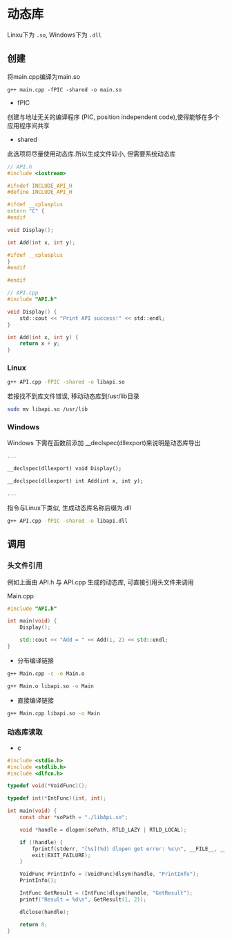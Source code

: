 <!--
 * @Description: 
 * @Version: 1.0
 * @Author: dmjcb
 * @Email: 
 * @Date: 2023-02-28 22:32:19
 * @LastEditors: dmjcb
 * @LastEditTime: 2024-07-31 21:45:48
-->

# 动态库

Linxu下为 `.so`, Windows下为 `.dll`

## 创建

将main.cpp编译为main.so

```shell
g++ main.cpp -fPIC -shared -o main.so
```

- fPIC

创建与地址无关的编译程序 (PIC, position independent code),使得能够在多个应用程序间共享

- shared

此选项将尽量使用动态库.所以生成文件较小, 但需要系统动态库


```c++
// API.h
#include <iostream>

#ifndef INCLUDE_API_H
#define INCLUDE_API_H

#ifdef __cplusplus
extern "C" {
#endif

void Display();

int Add(int x, int y);

#ifdef __cplusplus
}
#endif

#endif
```

```c
// API.cpp
#include "API.h"

void Display() {
    std::cout << "Print API success!" << std::endl;
}

int Add(int x, int y) {
    return x + y;
}
```

### Linux

```sh
g++ API.cpp -fPIC -shared -o libapi.so
```

若报找不到库文件错误, 移动动态库到/usr/lib目录

```sh
sudo mv libapi.so /usr/lib
```

### Windows

Windows 下需在函数前添加 \_\_declspec(dllexport)来说明是动态库导出

```c++
...

__declspec(dllexport) void Display();

__declspec(dllexport) int Add(int x, int y);

...
```

指令与Linux下类似, 生成动态库名称后缀为.dll

```sh
g++ API.cpp -fPIC -shared -o libapi.dll
```

## 调用

### 头文件引用

例如上面由 API.h 与 API.cpp 生成的动态库, 可直接引用头文件来调用

Main.cpp

```c++
#include "API.h"

int main(void) {
    Display();

    std::cout << "Add = " << Add(1, 2) << std::endl;
}
```

- 分布编译链接

```sh
g++ Main.cpp -c -o Main.o

g++ Main.o libapi.so -o Main
```

- 直接编译链接

```sh
g++ Main.cpp libapi.so -o Main
```

### 动态库读取

- c

```c
#include <stdio.h>
#include <stdlib.h>
#include <dlfcn.h>

typedef void(*VoidFunc)();

typedef int(*IntFunc)(int, int);

int main(void) {
    const char *soPath = "./libApi.so";

    void *handle = dlopen(soPath, RTLD_LAZY | RTLD_LOCAL);

    if (!handle) {
        fprintf(stderr, "[%s](%d) dlopen get error: %s\n", __FILE__, __LINE__, dlerror());
        exit(EXIT_FAILURE);
    }

    VoidFunc PrintInfo = (VoidFunc)dlsym(handle, "PrintInfo");
    PrintInfo();

    IntFunc GetResult = (IntFunc)dlsym(handle, "GetResult");
    printf("Result = %d\n", GetResult(1, 2));

    dlclose(handle);

    return 0;
}
```
